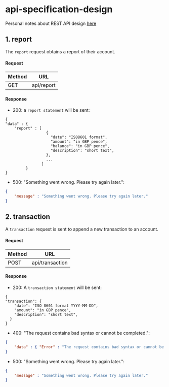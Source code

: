 # api-specification-design
Personal notes about REST API design [here](https://github.com/perrymant/learning-notes/blob/master/17-rest-api-design.md)

## 1. report
The `report` request obtains a report of their account.

#### Request
| Method | URL         |
|--------|-------------|
| GET    | api/report  |

#### Response
- 200: a `report statement` will be sent:
```
{
"data" : {
    "report" : [
                  {
                    "date": "ISO8601 format",
                    "amount": "in GBP pence",
                    "balance": "in GBP pence",
                    "description": "short text",
                  },
                  ...
                ]
         }
}
```

- 500:  "Something went wrong. Please try again later.":
```json
{
    "message" : "Something went wrong. Please try again later."
}
```

## 2. transaction
A `transaction` request is sent to append a new transaction to an account.

#### Request
| Method | URL             |
|--------|-----------------|
| POST   | api/transaction |

#### Response

- 200: A `transaction statement` will be sent:
```
{
"transaction": {
    "date": "ISO 8601 format YYYY-MM-DD",
    "amount": "in GBP pence",
    "description": "short text",
  }
}
```

- 400:  "The request contains bad syntax or cannot be completed.":
```json
{
    "data" : { "Error" : "The request contains bad syntax or cannot be completed." }
}
```

- 500:  "Something went wrong. Please try again later.":
```json
{
    "message" : "Something went wrong. Please try again later."
}
```



